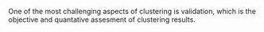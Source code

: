 One of the most challenging aspects of clustering is validation, which is the objective and quantative assesment of clustering results.
